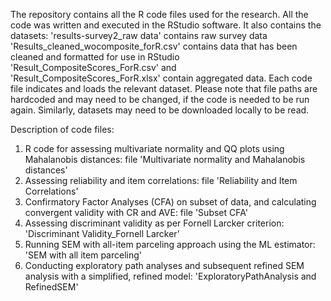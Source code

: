 The repository contains all the R code files used for the research. All the code was written and executed in the RStudio software. 
It also contains the datasets: 
  'results-survey2_raw data' contains raw survey data
  'Results_cleaned_wocomposite_forR.csv' contains data that has been cleaned and formatted for use in RStudio
  'Result_CompositeScores_ForR.csv' and 'Result_CompositeScores_ForR.xlsx' contain aggregated data.
Each code file indicates and loads the relevant dataset. Please note that file paths are hardcoded and may need to be changed, if the code is needed to be run again. Similarly, datasets may need to be downloaded locally to be read.

Description of code files:

1. R code for assessing multivariate normality and QQ plots using Mahalanobis distances: file 'Multivariate normality and Mahalanobis distances'
2. Assessing reliability and item correlations: file 'Reliability and Item Correlations'
3. Confirmatory Factor Analyses (CFA) on subset of data, and calculating convergent validity with CR and AVE: file 'Subset CFA'
4. Assessing discriminant validity as per Fornell Larcker criterion: 'Discriminant Validity_Fornell Larcker'
5. Running SEM with all-item parceling approach using the ML estimator: 'SEM with all item parceling'
6. Conducting exploratory path analyses and subsequent refined SEM analysis with a simplified, refined model: 'ExploratoryPathAnalysis and RefinedSEM'

